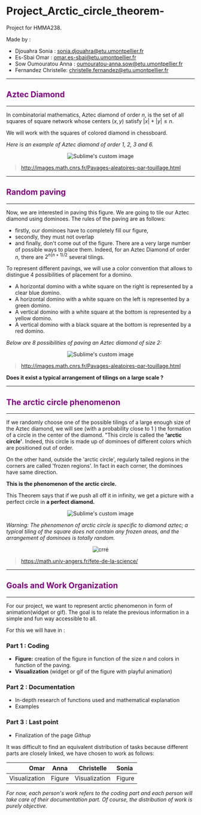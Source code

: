 # Project_Arctic_circle_theorem-
Project for HMMA238.

Made by :
* Djouahra Sonia : sonia.djouahra@etu.umontpellier.fr
* Es-Sbai Omar : omar.es-sbai@etu.umontpellier.fr
* Sow Oumouratou Anna : oumouratou-anna.sow@etu.umontpellier.fr
* Fernandez Christelle: christelle.fernandez@etu.umontpellier.fr

-------------------------------

## <font color="purple">Aztec Diamond </font>
------------------------------------

In combinatorial mathematics, Aztec diamond of order $n$, is the set of all squares of square network whose centers $(x,y)$ satisfy $| x | + | y | ≤ n.$ 

We will work with the squares of colored diamond in chessboard.

*Here is an example of Aztec diamond of order $1$, $2$, $3$ and $6$.*

<p align="center">
  <img src="https://user-images.githubusercontent.com/78490299/112157586-a5c83600-8be7-11eb-888d-f195621129ff.png" alt="Sublime's custom image"/>
</p>


>http://images.math.cnrs.fr/Pavages-aleatoires-par-touillage.html


-----------------------------------
## <font color="purple">Random paving </font>
--------------------------------------

Now, we are interested in paving this figure.
We are going to tile our Aztec diamond using dominoes. The rules of the paving are as follows:
- firstly, our dominoes have to completely fill our figure,
- secondly, they must not overlap 
- and finally, don't come out of the figure.
There are a very large number of possible ways to place them. Indeed, for an Aztec Diamond of order $n$, there are  $2^{n(n+1)/2}$ several tilings.

To represent different pavings, we will use a color convention that allows to distingue 4 possibilities of placement for a domino. 
- A horizontal domino with a white square on the right is represented by a clear blue domino.
- A horizontal domino with a white square on the left is represented by a green domino.
- A vertical domino with a white square at the bottom is represented by a yellow domino.
- A vertical domino with a black square at the bottom is represented by a red domino.

*Below are $8$ possibilities of paving an Aztec diamond of size $2$:*
<p align="center">
  <img src="https://user-images.githubusercontent.com/78490299/112157958-00619200-8be8-11eb-8330-ca0a3d207fee.png" alt="Sublime's custom image"/>
</p>


>http://images.math.cnrs.fr/Pavages-aleatoires-par-touillage.html

__Does it exist a typical arrangement of tilings on a large scale ?__


-------------------

## <font color="purple"> The arctic circle phenomenon </font>
----------------------------------


If we randomly choose one of the possible tilings of a large enough size of the Aztec diamond, we will see (with a probability close to $1$ ) the formation of a circle in the center of the diamond. "This circle is called the **'arctic circle'**. Indeed, this circle is made up of dominoes of different colors which are positioned out of order.

On the other hand, outside the 'arctic circle', regularly tailed regions in the corners are called 'frozen regions'. In fact in each corner, the dominoes have same direction.

**This is the phenomenon of the arctic circle.**

This Theorem says that if we push all off it in infinity, we get a picture with a perfect circle in **a perfect diamond.**


<p align="center">
  <img src="https://user-images.githubusercontent.com/78490299/112158817-d3fa4580-8be8-11eb-9dc5-036e8558cc52.png" alt="Sublime's custom image"/>
</p>


*Warning: The phenomenon of arctic circle is specific to diamond aztec; a typical tiling of the square does not contain any frozen areas, and the arrangement of dominoes is totally random.*

<p align="center">
  <img src="https://user-images.githubusercontent.com/78490299/112158874-e1afcb00-8be8-11eb-8554-4396720d6afe.png" alt="crré"/>
</p>



>https://math.univ-angers.fr/fete-de-la-science/

-------------------
## <font color="purple">Goals and Work Organization</font>
----------------

For our project, we want to represent arctic phenomenon in form of animation(widget or gif).
The goal is to relate the previous information in a simple and fun way accessible to all.

For this we will have in :

### Part 1 : Coding
* **Figure:** creation of the figure in function of the size $n$ and colors in function of the paving.
* **Visualization** (widget or gif of the figure with playful animation)

### Part 2 : Documentation
* In-depth research of functions used and mathematical explanation
* Examples


### Part 3 : Last point 
* Finalization of the page *Githup*

It was difficult to find an equivalent distribution of tasks because different parts are closely linked, we have chosen to work as follows:


| Omar | Anna | Christelle | Sonia |
|--:|---------|:--:|:----|
|Visualization|   Figure      | Visualization |    Figure      |


*For now, each person's work refers to the coding part and each person will take care of their documentation part. Of course, the distribution of work is purely objective.*



